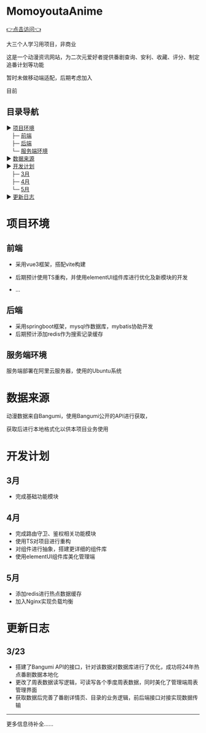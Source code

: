 # MomoyoutaAnime 

[👉点击访问👈](https://www.momoyouta.fun)

大三个人学习用项目，非商业

这是一个动漫资讯网站，为二次元爱好者提供番剧查询、安利、收藏、评分、制定追番计划等功能

暂时未做移动端适配，后期考虑加入

目前

## 目录导航
▶︎ [项目环境](#1)  
　├─ [前端](#前端)  
　├─ [后端](#后端)  
　└─ [服务端环境](#服务端环境)  
▶︎ [数据来源](#数据来源)  
▶︎ [开发计划](#开发计划)  
　├─ [3月](#3月)  
　├─ [4月](#1)  
　└─ [5月](#5月)  
▶︎ [更新日志](#更新日志)  


# 项目环境  

## 前端

- 采用vue3框架，搭配vite构建  

- 后期预计使用TS重构，并使用elementUI组件库进行优化及新模块的开发
- ...

## 后端

- 采用springboot框架，mysql作数据库，mybatis协助开发
- 后期预计添加redis作为搜索记录缓存



## 服务端环境

服务端部署在阿里云服务器，使用的Ubuntu系统

# 数据来源

动漫数据来自Bangumi，使用Bangumi公开的API进行获取，

获取后进行本地格式化以供本项目业务使用

# 开发计划

## 3月

- 完成基础功能模块

## 4月 

- 完成路由守卫、鉴权相关功能模块
- 使用TS对项目进行重构
- 对组件进行抽象，搭建更详细的组件库
- 使用elementUI组件库美化管理端

## 5月

- 添加redis进行热点数据缓存
- 加入Nginx实现负载均衡



# 更新日志



## 3/23

- 搭建了Bangumi API的接口，针对该数据对数据库进行了优化，成功将24年热点番剧数据本地化
- 更改了周表数据读写逻辑，可读写各个季度周表数据，同时美化了管理端周表管理界面
- 获取数据后完善了番剧详情页、目录的业务逻辑，前后端接口对接实现数据传输

----

更多信息待补全......





















































